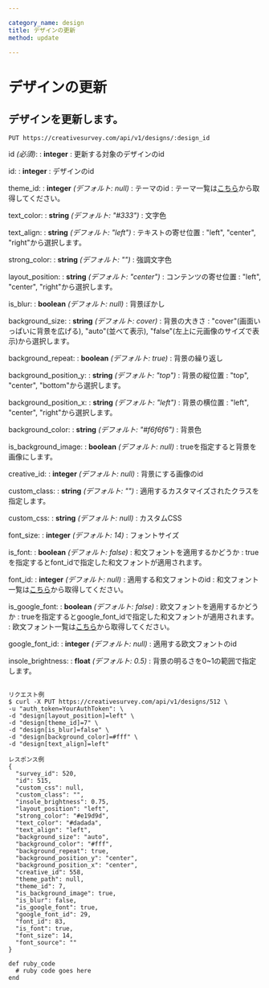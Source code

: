 ```yaml
---

category_name: design
title: デザインの更新
method: update

---
```


# デザインの更新

## デザインを更新します。

`PUT https://creativesurvey.com/api/v1/designs/:design_id`

id _(必須)_:
: __integer__
: 更新する対象のデザインのid

id:
: __integer__
: デザインのid

theme_id:
: __integer__ _(デフォルト: null)_
: テーマのid
: テーマ一覧は[こちら](#theme)から取得してください。

text_color:
: __string__ _(デフォルト: "#333")_
: 文字色

text_align:
: __string__ _(デフォルト: "left")_
: テキストの寄せ位置
: "left", "center", "right"から選択します。

strong_color:
: __string__ _(デフォルト: "")_
: 強調文字色

layout_position:
: __string__ _(デフォルト: "center")_
: コンテンツの寄せ位置
: "left", "center", "right"から選択します。

is_blur:
: __boolean__ _(デフォルト: null)_ 
: 背景ぼかし

background_size:
: __string__ _(デフォルト: cover)_
: 背景の大きさ
: "cover"(画面いっぱいに背景を広げる), "auto"(並べて表示), "false"(左上に元画像のサイズで表示)から選択します。

background_repeat:
: __boolean__ _(デフォルト: true)_
: 背景の繰り返し

background_position_y:
: __string__ _(デフォルト: "top")_
: 背景の縦位置
: "top", "center", "bottom"から選択します。

background_position_x:
: __string__ _(デフォルト: "left")_
: 背景の横位置
: "left", "center", "right"から選択します。

background_color:
: __string__ _(デフォルト: "#f6f6f6")_
: 背景色

is_background_image:
: __boolean__ _(デフォルト: null)_
: trueを指定すると背景を画像にします。

creative_id:
: __integer__ _(デフォルト: null)_
: 背景にする画像のid

custom_class:
: __string__ _(デフォルト: "")_
: 適用するカスタマイズされたクラスを指定します。

custom_css:
: __string__ _(デフォルト: null)_
: カスタムCSS

font_size:
: __integer__ _(デフォルト: 14)_
: フォントサイズ

is_font:
: __boolean__ _(デフォルト: false)_
: 和文フォントを適用するかどうか
: trueを指定するとfont_idで指定した和文フォントが適用されます。

font_id:
: __integer__ _(デフォルト: null)_
: 適用する和文フォントのid
: 和文フォント一覧は[こちら](#font)から取得してください。

is_google_font:
: __boolean__ _(デフォルト: false)_
: 欧文フォントを適用するかどうか
: trueを指定するとgoogle_font_idで指定した和文フォントが適用されます。
: 欧文フォント一覧は[こちら](#google_font)から取得してください。

google_font_id:
: __integer__ _(デフォルト: null)_
: 適用する欧文フォントのid

insole_brightness:
: __float__ _(デフォルト: 0.5)_
: 背景の明るさを0~1の範囲で指定します。


~~~

リクエスト例
$ curl -X PUT https://creativesurvey.com/api/v1/designs/512 \
-u "auth_token=YourAuthToken": \
-d "design[layout_position]=left" \
-d "design[theme_id]=7" \
-d "design[is_blur]=false" \
-d "design[background_color]=#fff" \
-d "design[text_align]=left"

レスポンス例
{
  "survey_id": 520,
  "id": 515,
  "custom_css": null,
  "custom_class": "",
  "insole_brightness": 0.75,
  "layout_position": "left",
  "strong_color": "#e19d9d",
  "text_color": "#dadada",
  "text_align": "left",
  "background_size": "auto",
  "background_color": "#fff",
  "background_repeat": true,
  "background_position_y": "center",
  "background_position_x": "center",
  "creative_id": 558,
  "theme_path": null,
  "theme_id": 7,
  "is_background_image": true,
  "is_blur": false,
  "is_google_font": true,
  "google_font_id": 29,
  "font_id": 83,
  "is_font": true,
  "font_size": 14,
  "font_source": ""
}

~~~

~~~
def ruby_code
  # ruby code goes here
end
~~~
